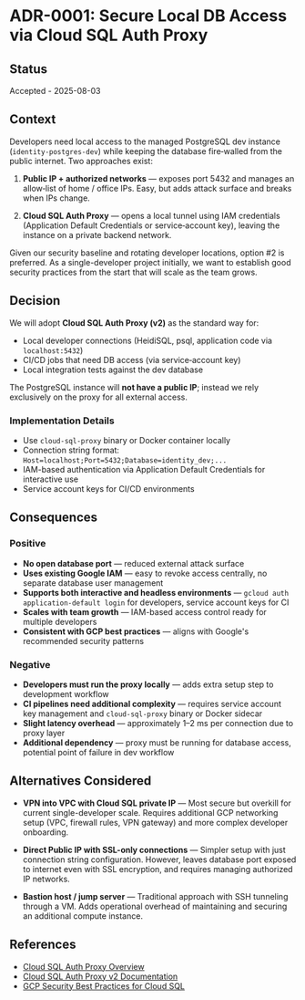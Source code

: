 # ADR-0001: Secure Local DB Access via Cloud SQL Auth Proxy

## Status

Accepted - 2025-08-03

## Context

Developers need local access to the managed PostgreSQL dev instance (`identity-postgres-dev`) while keeping the database fire‑walled from the public internet. Two approaches exist:

1. **Public IP + authorized networks** — exposes port 5432 and manages an allow‑list of home / office IPs. Easy, but adds attack surface and breaks when IPs change.

2. **Cloud SQL Auth Proxy** — opens a local tunnel using IAM credentials (Application Default Credentials or service‑account key), leaving the instance on a private backend network.

Given our security baseline and rotating developer locations, option #2 is preferred. As a single-developer project initially, we want to establish good security practices from the start that will scale as the team grows.

## Decision

We will adopt **Cloud SQL Auth Proxy (v2)** as the standard way for:

- Local developer connections (HeidiSQL, psql, application code via `localhost:5432`)
- CI/CD jobs that need DB access (via service‑account key)
- Local integration tests against the dev database

The PostgreSQL instance will **not have a public IP**; instead we rely exclusively on the proxy for all external access.

### Implementation Details

- Use `cloud-sql-proxy` binary or Docker container locally
- Connection string format: `Host=localhost;Port=5432;Database=identity_dev;...`
- IAM-based authentication via Application Default Credentials for interactive use
- Service account keys for CI/CD environments

## Consequences

### Positive

- **No open database port** — reduced external attack surface
- **Uses existing Google IAM** — easy to revoke access centrally, no separate database user management
- **Supports both interactive and headless environments** — `gcloud auth application-default login` for developers, service account keys for CI
- **Scales with team growth** — IAM-based access control ready for multiple developers
- **Consistent with GCP best practices** — aligns with Google's recommended security patterns

### Negative

- **Developers must run the proxy locally** — adds extra setup step to development workflow
- **CI pipelines need additional complexity** — requires service account key management and `cloud-sql-proxy` binary or Docker sidecar
- **Slight latency overhead** — approximately 1–2 ms per connection due to proxy layer
- **Additional dependency** — proxy must be running for database access, potential point of failure in dev workflow

## Alternatives Considered

- **VPN into VPC with Cloud SQL private IP** — Most secure but overkill for current single-developer scale. Requires additional GCP networking setup (VPC, firewall rules, VPN gateway) and more complex developer onboarding.

- **Direct Public IP with SSL-only connections** — Simpler setup with just connection string configuration. However, leaves database port exposed to internet even with SSL encryption, and requires managing authorized IP networks.

- **Bastion host / jump server** — Traditional approach with SSH tunneling through a VM. Adds operational overhead of maintaining and securing an additional compute instance.

## References

- [Cloud SQL Auth Proxy Overview](https://cloud.google.com/sql/docs/postgres/sql-proxy)
- [Cloud SQL Auth Proxy v2 Documentation](https://github.com/GoogleCloudPlatform/cloud-sql-proxy)
- [GCP Security Best Practices for Cloud SQL](https://cloud.google.com/sql/docs/postgres/security-best-practices)
